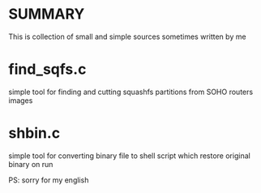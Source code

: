 SUMMARY
=======

This is collection of small and simple sources sometimes written by me


find_sqfs.c
===========
simple tool for finding and cutting squashfs partitions from SOHO routers images

shbin.c
===========
simple tool for converting binary file to shell script which restore original binary on run


PS: sorry for my english
